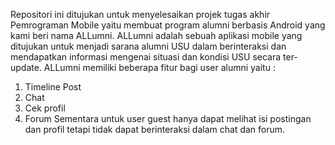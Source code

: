 Repositori ini ditujukan untuk menyelesaikan projek tugas akhir Pemrograman Mobile yaitu membuat program alumni berbasis Android yang kami beri nama ALLumni.
ALLumni adalah sebuah aplikasi mobile yang ditujukan untuk menjadi sarana alumni USU dalam berinteraksi dan mendapatkan informasi mengenai situasi dan kondisi USU secara ter-update.
ALLumni memiliki beberapa fitur bagi user alumni yaitu :
1. Timeline Post
2. Chat
3. Cek profil
4. Forum
Sementara untuk user guest hanya dapat melihat isi postingan dan profil tetapi tidak dapat berinteraksi dalam chat dan forum.

